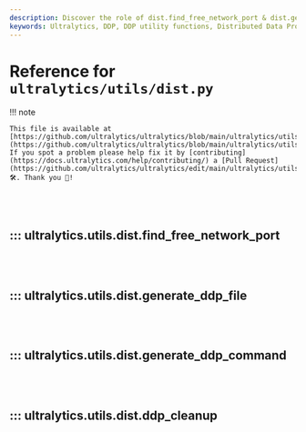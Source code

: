 ```yaml
---
description: Discover the role of dist.find_free_network_port & dist.generate_ddp_command in Ultralytics DDP utilities. Use our guide for efficient deployment.
keywords: Ultralytics, DDP, DDP utility functions, Distributed Data Processing, find free network port, generate DDP command
---
```


# Reference for `ultralytics/utils/dist.py`

!!! note

    This file is available at [https://github.com/ultralytics/ultralytics/blob/main/ultralytics/utils/dist.py](https://github.com/ultralytics/ultralytics/blob/main/ultralytics/utils/dist.py). If you spot a problem please help fix it by [contributing](https://docs.ultralytics.com/help/contributing/) a [Pull Request](https://github.com/ultralytics/ultralytics/edit/main/ultralytics/utils/dist.py) 🛠️. Thank you 🙏!

<br><br>

## ::: ultralytics.utils.dist.find_free_network_port

<br><br>

## ::: ultralytics.utils.dist.generate_ddp_file

<br><br>

## ::: ultralytics.utils.dist.generate_ddp_command

<br><br>

## ::: ultralytics.utils.dist.ddp_cleanup

<br><br>
